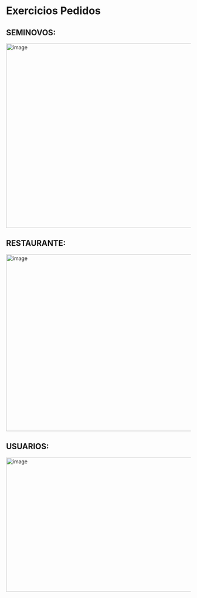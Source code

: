 <h1>Exercicios Pedidos</h1> 

<h2>SEMINOVOS:</h2>

<img width="822" height="502" alt="image" src="https://github.com/user-attachments/assets/895177d2-b5b2-4cea-99f7-4df1963074c0" />

<h2>RESTAURANTE:</h2>

<img width="673" height="481" alt="image" src="https://github.com/user-attachments/assets/8fa1b2ac-dbde-41e7-94ac-026cebfb5db8" />

<h2>USUARIOS:</h2>

<img width="665" height="365" alt="image" src="https://github.com/user-attachments/assets/19c28a63-f303-4e98-915a-d83450c97838" />
